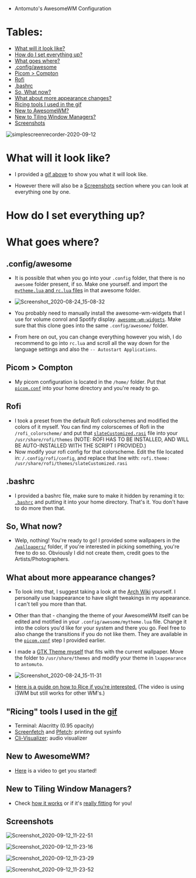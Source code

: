  - Antomuto's AwesomeWM Configuration
 
 # Tables:
 
 * [What will it look like?](#what-will-it-look-like)
 * [How do I set everything up?](#how-do-i-set-everything-up)
 * [What goes where?](#what-goes-where)
 * [.config/awesome](#configawesome)
 * [Picom > Compton](#picom--compton)
 * [Rofi](#rofi)
 * [.bashrc](#bashrc)
 * [So, What now?](#so-what-now)
 * [What about more appearance changes?](#what-about-more-appearance-changes)
 * [Ricing tools I used in the gif](#ricing-tools-i-used-in-the-gif)
 * [New to AwesomeWM?](#new-to-awesomewm)
 * [New to Tiling Window Managers?](#new-to-tiling-window-managers)
 * [Screenshots](#screenshots)

![simplescreenrecorder-2020-09-12](https://user-images.githubusercontent.com/56132390/92992263-0c0e2680-f4ea-11ea-8cb9-3d4f98aed81e.gif)

# What will it look like?

- I provided a [gif above](https://user-images.githubusercontent.com/56132390/92992263-0c0e2680-f4ea-11ea-8cb9-3d4f98aed81e.gif) to show you what it will look like.

- However there will also be a [Screenshots](#screenshots) section where you can look at everything one by one. 

# How do I set everything up?

# What goes where?

## .config/awesome
- It is possible that when you go into your `.config` folder, that there is no `awesome` folder present, if so. Make one yourself. and import the [`mytheme.lua` and `rc.lua` files](https://github.com/antomuto4/dotfiles/tree/master/awesomewm/config) in that awesome folder.


- ![Screenshot_2020-08-24_15-08-32](https://user-images.githubusercontent.com/56132390/91048272-b7c70380-e61b-11ea-9c0e-a2a016312882.png)


- You probably need to manually install the awesome-wm-widgets that I use for volume conrol and Spotify display. [`awesome-wm-widgets`](https://github.com/streetturtle/awesome-wm-widgets). Make sure that this clone goes into the same `.config/awesome/` folder.

- From here on out, you can change everything however you wish, I do recommend to go into `rc.lua` and scroll all the way down for the language settings and also the `-- Autostart Applications`. 

## Picom > Compton

- My picom configuration is located in the `/home/` folder. Put that [`picom.conf`](https://github.com/antomuto4/dotfiles/blob/master/picom.conf) into your home directory and you're ready to go.

## Rofi

- I took a preset from the default Rofi colorschemes and modified the colors of it myself. You can find my colorscemes of Rofi in the `/rofi_colorscheme/` and put that [`slateCustomized.rasi`](https://github.com/antomuto4/dotfiles/blob/master/rofi/slateCustomized.rasi) file into your `/usr/share/rofi/themes` (NOTE: ROFI HAS TO BE INSTALLED, AND WILL BE AUTO-INSTALLED WITH THE SCRIPT I PROVIDED.)
- Now modify your rofi config for that colorscheme. Edit the file located in: `/.config/rofi/config`, and replace that line with:
`rofi.theme: /usr/share/rofi/themes/slateCustomized.rasi`

## .bashrc

- I provided a bashrc file, make sure to make it hidden by renaming it to: [`.bashrc`](https://github.com/antomuto4/dotfiles/blob/master/bashrc) and putting it into your home directory. That's it. You don't have to do more then that.

## So, What now?

- Welp, nothing! You're ready to go! I provided some wallpapers in the [`/wallpapers/`](https://github.com/antomuto4/dotfiles/tree/master/wallpapers) folder, if you're interested in picking something, you're free to do so. Obviously I did not create them, credit goes to the Artists/Photographers.

## What about more appearance changes?

- To look into that, I suggest taking a look at the [Arch Wiki](https://wiki.archlinux.org/index.php/General_recommendations#Appearance) yourself. I personally use lxappearance to have slight tweakings in my appearance. I can't tell you more than that.

- Other than that - changing the theme of your AwesomeWM itself can be edited and motified in your `.config/awesome/mytheme.lua` file. Change it into the colors you'd like for your system and there you go. Feel free to also change the transitions if you do not like them. They are available in the [`picom.conf`](https://github.com/antomuto4/dotfiles/tree/master/awesomewm#picom--compton) step I provided earlier.

- I made a [GTK Theme myself](https://github.com/antomuto4/dotfiles/tree/master/gtk-antomuto) that fits with the current wallpaper. Move the folder to `/usr/share/themes` and modify your theme in `lxappearance` to `antomuto`.

- ![Screenshot_2020-08-24_15-11-31](https://user-images.githubusercontent.com/56132390/91048545-1ee4b800-e61c-11ea-8e71-672566739187.png)


- [Here is a guide on how to Rice if you're interested.](https://youtu.be/ARKIwOlazKI) (The video is using i3WM but still works for other WM's.)

## "Ricing" tools I used in the [gif](https://user-images.githubusercontent.com/56132390/92992263-0c0e2680-f4ea-11ea-8cb9-3d4f98aed81e.gif)

- Terminal: Alacritty (0.95 opacity)
- [Screenfetch](https://github.com/KittyKatt/screenFetch) and [Pfetch](https://aur.archlinux.org/packages/pfetch-git/): printing out sysinfo
- [Cli-Visualizer](https://aur.archlinux.org/packages/cli-visualizer/): audio visualizer

## New to AwesomeWM?

- [Here](https://youtu.be/qKtit_B7Keo) is a video to get you started!

## New to Tiling Window Managers?
- Check [how it works](https://youtu.be/qKtit_B7Keo) or if it's [really fitting](https://youtu.be/5n_rl9jWUMo) for you!

## Screenshots

![Screenshot_2020-09-12_11-22-51](https://user-images.githubusercontent.com/56132390/92992603-732cda80-f4ec-11ea-89b8-ceaf79c5e7a4.png)

![Screenshot_2020-09-12_11-23-16](https://user-images.githubusercontent.com/56132390/92992625-95265d00-f4ec-11ea-8709-e3c6f29c61a0.png)

![Screenshot_2020-09-12_11-23-29](https://user-images.githubusercontent.com/56132390/92992632-9c4d6b00-f4ec-11ea-8f8c-e63bcd3eca7e.png)

![Screenshot_2020-09-12_11-23-52](https://user-images.githubusercontent.com/56132390/92992641-a8392d00-f4ec-11ea-8e13-1269cabc3a1f.png)

